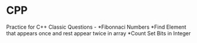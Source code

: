 # CPP
Practice for C++ 
Classic Questions -
*Fibonnaci Numbers
*Find Element that appears once and rest appear twice in array
*Count Set Bits in Integer
